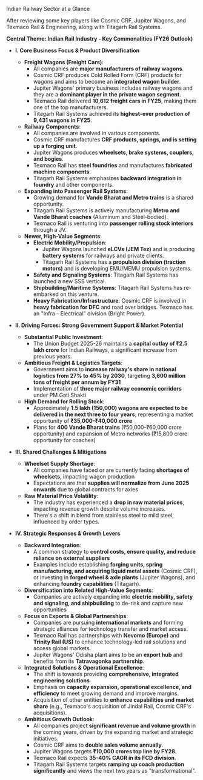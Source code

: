 Indian Railway Sector at a Glance 

After reviewing some key players like Cosmic CRF, Jupiter Wagons, and Texmaco Rail & Engineering, along with Titagarh Rail Systems.

**Central Theme: Indian Rail Industry \- Key Commonalities (FY26 Outlook)**

* **I. Core Business Focus & Product Diversification**

  * **Freight Wagons (Freight Cars)**:  
    * All companies are **major manufacturers of railway wagons**.  
    * Cosmic CRF produces Cold Rolled Form (CRF) products for wagons and aims to become an **integrated wagon builder**.  
    * Jupiter Wagons' primary business includes railway wagons and they are a **dominant player in the private wagon segment**.  
    * Texmaco Rail delivered **10,612 freight cars in FY25**, making them one of the top manufacturers.  
    * Titagarh Rail Systems achieved its **highest-ever production of 9,431 wagons in FY25**.  
  * **Railway Components**:  
    * All companies are involved in various components.  
    * Cosmic CRF manufactures **CRF products, springs, and is setting up a forging unit**.  
    * Jupiter Wagons produces **wheelsets, brake systems, couplers, and bogies**.  
    * Texmaco Rail has **steel foundries** and manufactures **fabricated machine components**.  
    * Titagarh Rail Systems emphasizes **backward integration in foundry** and other components.  
  * **Expanding into Passenger Rail Systems**:  
    * Growing demand for **Vande Bharat and Metro trains** is a shared opportunity.  
    * Titagarh Rail Systems is actively manufacturing **Metro and Vande Bharat coaches** (Aluminum and Steel-bodied).  
    * Texmaco Rail is venturing into **passenger rolling stock interiors** through a JV.  
  * **Newer, High-Value Segments**:  
    * **Electric Mobility/Propulsion**:  
      * Jupiter Wagons launched **eLCVs (JEM Tez)** and is producing **battery systems** for railways and private clients.  
      * Titagarh Rail Systems has a **propulsion division (traction motors)** and is developing EMU/MEMU propulsion systems.  
    * **Safety and Signaling Systems**: Titagarh Rail Systems has launched a new SSS vertical.  
    * **Shipbuilding/Maritime Systems**: Titagarh Rail Systems has re-embarked on this venture.  
    * **Heavy Fabrication/Infrastructure**: Cosmic CRF is involved in **heavy fabrication for DFC** and road over bridges. Texmaco has an "Infra \- Electrical" division (Bright Power).  
* **II. Driving Forces: Strong Government Support & Market Potential**

  * **Substantial Public Investment**:  
    * The Union Budget 2025-26 maintains a **capital outlay of ₹2.5 lakh crore** for Indian Railways, a significant increase from previous years.  
  * **Ambitious Freight & Logistics Targets**:  
    * Government aims to **increase railway's share in national logistics from 27% to 45% by 2030**, targeting **3,600 million tons of freight per annum by FY31**  
    * Implementation of **three major railway economic corridors** under PM Gati Shakti  
  * **High Demand for Rolling Stock**:  
    * Approximately **1.5 lakh (150,000) wagons are expected to be delivered in the next three to four years**, representing a market opportunity of **₹35,000-₹40,000 crore**  
    * Plans for **400 Vande Bharat trains** (₹50,000-₹60,000 crore opportunity) and expansion of Metro networks (₹15,800 crore opportunity for coaches)  
* **III. Shared Challenges & Mitigations**

  * **Wheelset Supply Shortage**:  
    * All companies have faced or are currently facing **shortages of wheelsets**, impacting wagon production  
    * Expectations are that **supplies will normalize from June 2025 onwards** due to global contracts for axles  
  * **Raw Material Price Volatility**:  
    * The industry has experienced a **drop in raw material prices**, impacting revenue growth despite volume increases.  
    * There's a shift in blend from stainless steel to mild steel, influenced by order types.  
* **IV. Strategic Responses & Growth Levers**

  * **Backward Integration**:  
    * A common strategy to **control costs, ensure quality, and reduce reliance on external suppliers**  
    * Examples include establishing **forging units, spring manufacturing, and acquiring liquid metal assets** (Cosmic CRF), or investing in **forged wheel & axle plants** (Jupiter Wagons), and enhancing **foundry capabilities** (Titagarh).  
  * **Diversification into Related High-Value Segments**:  
    * Companies are actively expanding into **electric mobility, safety and signaling, and shipbuilding** to de-risk and capture new opportunities  
  * **Focus on Exports & Global Partnerships**:  
    * Companies are pursuing **international markets** and forming strategic alliances for technology transfer and market access.  
    * Texmaco Rail has partnerships with **Nevomo (Europe)** and **Trinity Rail (US)** to enhance technology-led rail solutions and access global markets.  
    * Jupiter Wagons' Odisha plant aims to be an **export hub** and benefits from its **Tatravagonka partnership**.  
  * **Integrated Solutions & Operational Excellence**:  
    * The shift is towards providing **comprehensive, integrated engineering solutions**  
    * Emphasis on **capacity expansion, operational excellence, and efficiency** to meet growing demand and improve margins.  
    * Acquisition of other entities to **enhance capabilities and market share** (e.g., Texmaco's acquisition of Jindal Rail, Cosmic CRF's acquisitions).  
  * **Ambitious Growth Outlook**:  
    * All companies project **significant revenue and volume growth** in the coming years, driven by the expanding market and strategic initiatives.  
    * Cosmic CRF aims to **double sales volume annually**.  
    * Jupiter Wagons targets **₹10,000 crores top line by FY28**.  
    * Texmaco Rail expects **35-40% CAGR in its FCD division**.  
    * Titagarh Rail Systems targets **ramping up coach production significantly** and views the next two years as "transformational".

